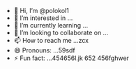 - 👋 Hi, I’m @polokol1
- 👀 I’m interested in ...
- 🌱 I’m currently learning ...
- 💞️ I’m looking to collaborate on ...
- 📫 How to reach me ...zcx
- 😄 Pronouns: ...59sdf
- ⚡ Fun fact: ...454656l.jk
652
  456fghwer
<!---fgm
polokol1/polokol1 is a ✨ special ✨ repository because its `README.md` (this file) appears on your GitHub profile.
You can click the Preview link to take a look at your changes.
--->
